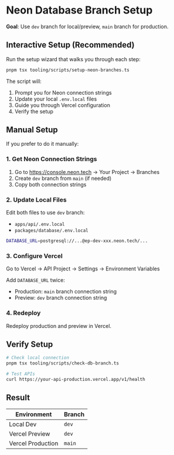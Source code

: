 # Neon Database Branch Setup

**Goal**: Use `dev` branch for local/preview, `main` branch for production.

## Interactive Setup (Recommended)

Run the setup wizard that walks you through each step:

```bash
pnpm tsx tooling/scripts/setup-neon-branches.ts
```

The script will:
1. Prompt you for Neon connection strings
2. Update your local `.env.local` files
3. Guide you through Vercel configuration
4. Verify the setup

## Manual Setup

If you prefer to do it manually:

### 1. Get Neon Connection Strings

1. Go to https://console.neon.tech → Your Project → Branches
2. Create `dev` branch from `main` (if needed)
3. Copy both connection strings

### 2. Update Local Files

Edit both files to use `dev` branch:
- `apps/api/.env.local`
- `packages/database/.env.local`

```bash
DATABASE_URL=postgresql://...@ep-dev-xxx.neon.tech/...
```

### 3. Configure Vercel

Go to Vercel → API Project → Settings → Environment Variables

Add `DATABASE_URL` twice:
- Production: `main` branch connection string
- Preview: `dev` branch connection string

### 4. Redeploy

Redeploy production and preview in Vercel.

## Verify Setup

```bash
# Check local connection
pnpm tsx tooling/scripts/check-db-branch.ts

# Test APIs
curl https://your-api-production.vercel.app/v1/health
```

## Result

| Environment | Branch |
|-------------|--------|
| Local Dev | `dev` |
| Vercel Preview | `dev` |
| Vercel Production | `main` |
